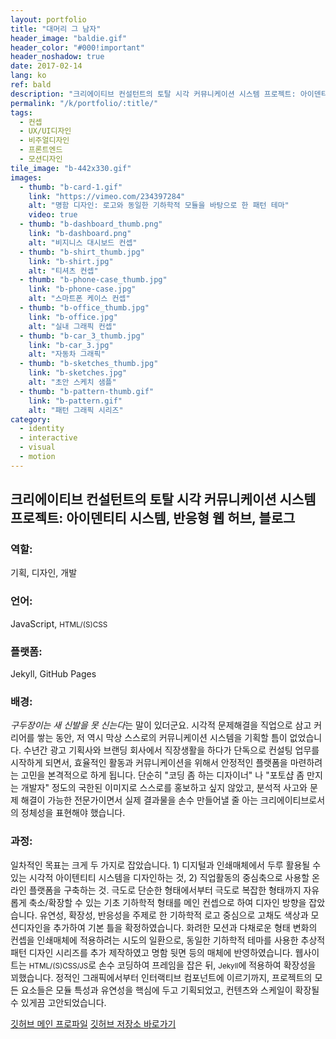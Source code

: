 ```yaml
---
layout: portfolio
title: "대머리 그 남자"
header_image: "baldie.gif"
header_color: "#000!important"
header_noshadow: true
date: 2017-02-14
lang: ko
ref: bald
description: "크리에이티브 컨설턴트의 토탈 시각 커뮤니케이션 시스템 프로젝트: 아이덴티티 시스템, 반응형 웹 허브, 블로그"
permalink: "/k/portfolio/:title/"
tags:
  - 컨셉
  - UX/UI디자인
  - 비주얼디자인
  - 프론트엔드
  - 모션디자인
tile_image: "b-442x330.gif"
images:
  - thumb: "b-card-1.gif"
    link: "https://vimeo.com/234397284"
    alt: "명함 디자인: 로고와 동일한 기하학적 모듈을 바탕으로 한 패턴 테마"
    video: true
  - thumb: "b-dashboard_thumb.png"
    link: "b-dashboard.png"
    alt: "비지니스 대시보드 컨셉"
  - thumb: "b-shirt_thumb.jpg"
    link: "b-shirt.jpg"
    alt: "티셔츠 컨셉"
  - thumb: "b-phone-case_thumb.jpg"
    link: "b-phone-case.jpg"
    alt: "스마트폰 케이스 컨셉"
  - thumb: "b-office_thumb.jpg"
    link: "b-office.jpg"
    alt: "실내 그래픽 컨셉"
  - thumb: "b-car_3_thumb.jpg"
    link: "b-car_3.jpg"
    alt: "자동차 그래픽"
  - thumb: "b-sketches_thumb.jpg"
    link: "b-sketches.jpg"
    alt: "초안 스케치 샘플"
  - thumb: "b-pattern-thumb.gif"
    link: "b-pattern.gif"
    alt: "패턴 그래픽 시리즈"
category:
  - identity
  - interactive
  - visual
  - motion
---
```

<section class="project-summary">
  <h1>크리에이티브 컨설턴트의 토탈 시각 커뮤니케이션 시스템 프로젝트: 아이덴티티 시스템, 반응형 웹 허브, 블로그</h1>
  <section class="info">
    <h3>역할:</h3>
    <p>기획, 디자인, 개발</p>
  </section>
  <section class="info">
    <h3>언어:</h3>
    <p>JavaScript, <small>HTML/(S)CSS</small></p>
  </section>
  <section class="info">
    <h3>플랫폼:</h3>
    <p>Jekyll, GitHub Pages</p>
  </section>
  <section class="info">
    <h3>배경:</h3>
    <p><em>구두장이는 새 신발을 못 신는다</em>는 말이 있더군요. 시각적 문제해결을 직업으로 삼고 커리어를 쌓는 동안, 저 역시 막상 스스로의 커뮤니케이션 시스템을 기획할 틈이 없었습니다. 수년간 광고 기획사와 브랜딩 회사에서 직장생활을 하다가 단독으로 컨설팅 업무를 시작하게 되면서, 효율적인 활동과 커뮤니케이션을 위해서 안정적인 플랫폼을 마련하려는 고민을 본격적으로 하게 됩니다. 단순히 "코딩 좀 하는 디자이너" 나 "포토샵 좀 만지는 개발자" 정도의 국한된 이미지로 스스로를 홍보하고 싶지 않았고, 분석적 사고와 문제 해결이 가능한 전문가이면서 실제 결과물을 손수 만들어낼 줄 아는 크리에이티브로서의 정체성을 표현해야 했습니다.
    </p>
  </section>
  <section class="info">
    <h3>과정:</h3>
    <p>일차적인 목표는 크게 두 가지로 잡았습니다. 1) 디지털과 인쇄매체에서 두루 활용될 수 있는 시각적 아이텐티티 시스템을 디자인하는 것, 2) 직업활동의 중심축으로 사용할 온라인 플랫폼을 구축하는 것. 극도로 단순한 형태에서부터 극도로 복잡한 형태까지 자유롭게 축소/확장할 수 있는 기초 기하학적 형태를 메인 컨셉으로 하여 디자인 방향을 잡았습니다. 유연성, 확장성, 반응성을 주제로 한 기하학적 로고 중심으로 고채도 색상과 모션디자인을 추가하여 기본 틀을 확정하였습니다. 화려한 모션과 다채로운 형태 변화의 컨셉을 인쇄매체에 적용하려는 시도의 일환으로, 동일한 기하학적 테마를 사용한 추상적 패턴 디자인 시리즈를 추가 제작하였고 명함 뒷면 등의 매체에 반영하였습니다. 웹사이트는 <small>HTML/(S)CSS/JS</small>로 손수 코딩하여 프레임을 잡은 뒤, <small>Jekyll</small>에 적용하여 확장성을 꾀했습니다. 정적인 그래픽에서부터 인터랙티브 컴포넌트에 이르기까지, 프로젝트의 모든 요소들은 모듈 특성과 유연성을 핵심에 두고 기획되었고, 컨텐츠와 스케일이 확장될 수 있게끔 고안되었습니다.
    </p>
  </section>
</section>
<div class="buttons">
  <span class="unselectable">
  <a href="https://github.com/baadaa/" title="깃허브 메인 프로파일" target="_blank">깃허브 메인 프로파일</a></span>
  <span class="unselectable"><a href="https://github.com/baadaa/b-as-in-bald/" title="깃허브 저장소 바로가기" target="_blank">깃허브 저장소 바로가기</a></span>
</div>
